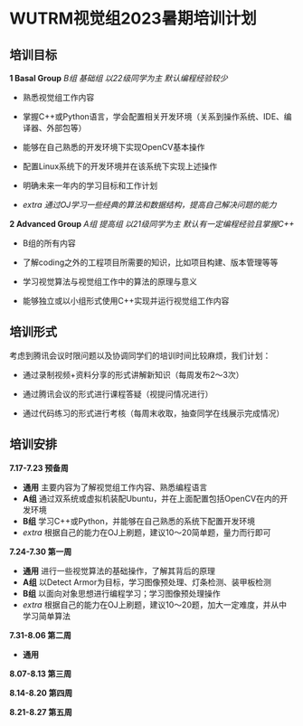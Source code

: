 # WUTRM视觉组2023暑期培训计划

## 培训目标

**1 Basal Group** *B组 基础组 以22级同学为主 默认编程经验较少*

- 熟悉视觉组工作内容

- 掌握C++或Python语言，学会配置相关开发环境（关系到操作系统、IDE、编译器、外部包等）

- 能够在自己熟悉的开发环境下实现OpenCV基本操作

- 配置Linux系统下的开发环境并在该系统下实现上述操作

- 明确未来一年内的学习目标和工作计划

- *extra 通过OJ学习一些经典的算法和数据结构，提高自己解决问题的能力*

**2 Advanced Group** *A组 提高组 以21级同学为主 默认有一定编程经验且掌握C++*

- B组的所有内容

- 了解coding之外的工程项目所需要的知识，比如项目构建、版本管理等等

- 学习视觉算法与视觉组工作中的算法的原理与意义

- 能够独立或以小组形式使用C++实现并运行视觉组工作内容

## 培训形式

考虑到腾讯会议时限问题以及协调同学们的培训时间比较麻烦，我们计划：

- 通过录制视频+资料分享的形式讲解新知识（每周发布2～3次）

- 通过腾讯会议的形式进行课程答疑（视提问情况进行）

- 通过代码练习的形式进行考核（每周末收取，抽查同学在线展示完成情况）

## 培训安排

**7.17-7.23 预备周**

- **通用** 主要内容为了解视觉组工作内容、熟悉编程语言
- **A组** 通过双系统或虚拟机装配Ubuntu，并在上面配置包括OpenCV在内的开发环境
- **B组** 学习C++或Python，并能够在自己熟悉的系统下配置开发环境
- *extra* 根据自己的能力在OJ上刷题，建议10～20简单题，量力而行即可

**7.24-7.30 第一周**

- **通用** 进行一些视觉算法的基础操作，了解其背后的原理
- **A组** 以Detect Armor为目标，学习图像预处理、灯条检测、装甲板检测
- **B组** 以面向对象思想进行编程学习；学习图像预处理操作
- *extra* 根据自己的能力在OJ上刷题，建议10～20题，加大一定难度，并从中学习简单算法

**7.31-8.06 第二周**

- **通用** 

**8.07-8.13 第三周**

**8.14-8.20 第四周**

**8.21-8.27 第五周** 
